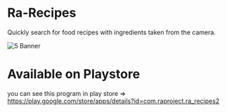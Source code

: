 # Ra-Recipes
Quickly search for food recipes with ingredients taken from the camera.

![5  Banner](https://user-images.githubusercontent.com/39235653/80304821-c5da5400-87e2-11ea-9834-43344c828980.png)

# Available on Playstore 
you can see this program in play store => https://play.google.com/store/apps/details?id=com.raproject.ra_recipes2
